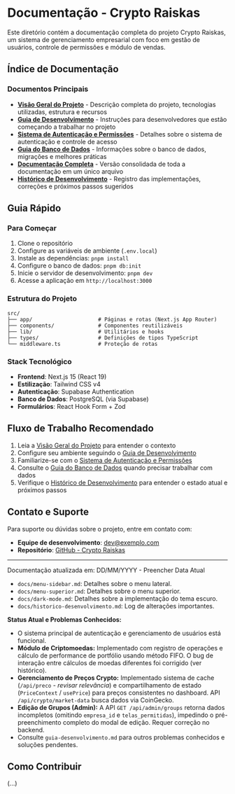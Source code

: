 # Documentação - Crypto Raiskas

Este diretório contém a documentação completa do projeto Crypto Raiskas, um sistema de gerenciamento empresarial com foco em gestão de usuários, controle de permissões e módulo de vendas.

## Índice de Documentação

### Documentos Principais

- [**Visão Geral do Projeto**](projeto.md) - Descrição completa do projeto, tecnologias utilizadas, estrutura e recursos
- [**Guia de Desenvolvimento**](guia-desenvolvimento.md) - Instruções para desenvolvedores que estão começando a trabalhar no projeto
- [**Sistema de Autenticação e Permissões**](autenticacao-permissoes.md) - Detalhes sobre o sistema de autenticação e controle de acesso
- [**Guia do Banco de Dados**](banco-dados.md) - Informações sobre o banco de dados, migrações e melhores práticas
- [**Documentação Completa**](documentacao-completa.md) - Versão consolidada de toda a documentação em um único arquivo
- [**Histórico de Desenvolvimento**](historico-desenvolvimento.md) - Registro das implementações, correções e próximos passos sugeridos

## Guia Rápido

### Para Começar

1. Clone o repositório
2. Configure as variáveis de ambiente (`.env.local`)
3. Instale as dependências: `pnpm install`
4. Configure o banco de dados: `pnpm db:init`
5. Inicie o servidor de desenvolvimento: `pnpm dev`
6. Acesse a aplicação em `http://localhost:3000`

### Estrutura do Projeto

```
src/
├── app/                     # Páginas e rotas (Next.js App Router)
├── components/              # Componentes reutilizáveis
├── lib/                     # Utilitários e hooks
├── types/                   # Definições de tipos TypeScript
└── middleware.ts            # Proteção de rotas
```

### Stack Tecnológico

- **Frontend**: Next.js 15 (React 19)
- **Estilização**: Tailwind CSS v4
- **Autenticação**: Supabase Authentication
- **Banco de Dados**: PostgreSQL (via Supabase)
- **Formulários**: React Hook Form + Zod

## Fluxo de Trabalho Recomendado

1. Leia a [Visão Geral do Projeto](projeto.md) para entender o contexto
2. Configure seu ambiente seguindo o [Guia de Desenvolvimento](guia-desenvolvimento.md)
3. Familiarize-se com o [Sistema de Autenticação e Permissões](autenticacao-permissoes.md)
4. Consulte o [Guia do Banco de Dados](banco-dados.md) quando precisar trabalhar com dados
5. Verifique o [Histórico de Desenvolvimento](historico-desenvolvimento.md) para entender o estado atual e próximos passos

## Contato e Suporte

Para suporte ou dúvidas sobre o projeto, entre em contato com:

- **Equipe de desenvolvimento**: dev@exemplo.com
- **Repositório**: [GitHub - Crypto Raiskas](#)

---

Documentação atualizada em: DD/MM/YYYY - Preencher Data Atual

*   `docs/menu-sidebar.md`: Detalhes sobre o menu lateral.
*   `docs/menu-superior.md`: Detalhes sobre o menu superior.
*   `docs/dark-mode.md`: Detalhes sobre a implementação do tema escuro.
*   `docs/historico-desenvolvimento.md`: Log de alterações importantes.

**Status Atual e Problemas Conhecidos:**

*   O sistema principal de autenticação e gerenciamento de usuários está funcional.
*   **Módulo de Criptomoedas:** Implementado com registro de operações e cálculo de performance de portfólio usando método FIFO. O bug de interação entre cálculos de moedas diferentes foi corrigido (ver histórico).
*   **Gerenciamento de Preços Crypto:** Implementado sistema de cache (`/api/preco` - *revisar relevância*) e compartilhamento de estado (`PriceContext` / `usePrice`) para preços consistentes no dashboard. API `/api/crypto/market-data` busca dados via CoinGecko.
*   **Edição de Grupos (Admin):** A API `GET /api/admin/groups` retorna dados incompletos (omitindo `empresa_id` e `telas_permitidas`), impedindo o pré-preenchimento completo do modal de edição. Requer correção no backend.
*   Consulte `guia-desenvolvimento.md` para outros problemas conhecidos e soluções pendentes.

## Como Contribuir

(...) 